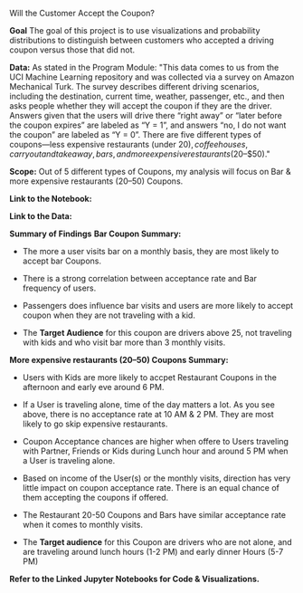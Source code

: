 
Will the Customer Accept the Coupon?

**Goal**
The goal of this project is to use visualizations and probability distributions to distinguish between customers who accepted a driving coupon versus those that did not.

**Data:**
As stated in the Program Module: "This data comes to us from the UCI Machine Learning repository and was collected via a survey on Amazon Mechanical Turk. The survey describes different driving scenarios, including the destination, current time, weather, passenger, etc., and then asks people whether they will accept the coupon if they are the driver. Answers given that the users will drive there “right away” or “later before the coupon expires” are labeled as “Y = 1”, and answers “no, I do not want the coupon” are labeled as “Y = 0”. There are five different types of coupons—less expensive restaurants (under $20), coffee houses, carry out and take away, bars, and more expensive restaurants ($20–$50)."

**Scope:** Out of 5 different types of Coupons, my analysis will focus on Bar & more expensive restaurants ($20–$50) Coupons.

**Link to the Notebook:** 

**Link to the Data:**

**Summary of Findings**
**Bar Coupon Summary:**
* The more a user visits bar on a monthly basis, they are most likely to accept bar Coupons.

* There is a strong correlation between acceptance rate and Bar frequency of users.

* Passengers does influence bar visits and users are more likely to accept coupon when they are not traveling with a kid.

* The __Target Audience__ for this coupon are drivers above 25, not traveling with kids and who visit bar more than 3 monthly visits.

**More expensive restaurants ($20–$50) Coupons Summary:**
* Users with Kids are more likely to accpet Restaurant Coupons in the afternoon and early eve around 6 PM.

* If a User is traveling alone, time of the day matters a lot. As you see above, there is no acceptance rate at 10 AM & 2 PM. They are most likely to go skip expensive restaurants.

* Coupon Acceptance chances are higher when offere to Users traveling with Partner, Friends or Kids during Lunch hour and around 5 PM when a User is traveling alone.

* Based on income of the User(s) or the monthly visits, direction has very little impact on coupon acceptance rate. There is an equal chance of them accepting the coupons if offered.
  
* The Restaurant 20-50 Coupons and Bars have similar acceptance rate when it comes to monthly visits.

* The __Target audience__ for this Coupon are drivers who are not alone, and are traveling around lunch hours (1-2 PM) and early dinner Hours (5-7 PM)

**Refer to the Linked Jupyter Notebooks for Code & Visualizations.**



